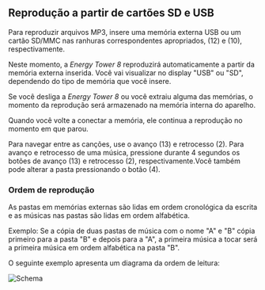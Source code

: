 ## Reprodução a partir de cartões SD e USB

Para reproduzir arquivos MP3, insere uma memória externa USB ou um cartão SD/MMC nas ranhuras correspondentes apropriados, (12) e (10), respectivamente. 

Neste momento, a *Energy Tower 8* reproduzirá automaticamente a partir da memória externa inserida. 
Você vai visualizar no display  "USB" ou "SD", dependendo do tipo de memória que você insere. 

Se você desliga a *Energy Tower 8* ou você extraiu alguma das memórias, o momento da reprodução será armazenado na memória interna do aparelho. 

Quando você volte a conectar a memória, ele continua a reprodução no momento em que parou. 

Para navegar entre as canções, use o avanço (13) e retrocesso (2). Para avanço e retrocesso de uma música, pressione durante 4 segundos os botões de avanço (13) e retrocesso (2), respectivamente.Você também pode alterar a pasta pressionando o botão (4).

### Ordem de reprodução  

As pastas em memórias externas são lidas em ordem cronológica da escrita e as músicas nas pastas são lidas em ordem alfabética. 

Exemplo: Se a cópia de duas pastas de música com o nome "A" e "B" cópia primeiro para a pasta "B" e depois para a "A", a primeira música a tocar será a primeira música em ordem alfabética na pasta "B".

O seguinte exemplo apresenta um diagrama da ordem de leitura: 

![Schema](http://static.energysistem.com/images/manuals/42260/5492cea8f11f3.jpg)
